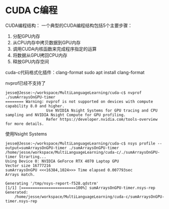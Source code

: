 # CUDA C编程

CUDA编程结构：
一个典型的CUDA编程结构包括5个主要步骤：
1. 分配GPU内存
2. 从CPU内存中拷贝数据到GPU内存
3. 调用CUDA内核函数来完成程序指定的运算
4. 将数据从GPU拷回CPU内存
5. 释放GPU内存空间

cuda-c代码格式化插件：clang-format 
sudo apt install clang-format

nvprof已经不支持了

```
jesse@Jesse:~/workspace/MultiLanguageLearning/cuda-c$ nvprof ./sumArraysOnGPU-timer
======== Warning: nvprof is not supported on devices with compute capability 8.0 and higher.
                  Use NVIDIA Nsight Systems for GPU tracing and CPU sampling and NVIDIA Nsight Compute for GPU profiling.
                  Refer https://developer.nvidia.com/tools-overview for more details.

```

使用Nsight Systems

```
jesse@Jesse:~/workspace/MultiLanguageLearning/cuda-c$ nsys profile --output=sumArraysOnGPU-timer ./sumArraysOnGPU-timer
/home/jesse/workspace/MultiLanguageLearning/cuda-c/./sumArraysOnGPU-timer Strarting...
Using Device 0: NVIDIA GeForce RTX 4070 Laptop GPU
Vector size 16777216
sumArraysOnGPU <<<16384,1024>>> Time elapsed 0.007793sec
Arrays match.

Generating '/tmp/nsys-report-f528.qdstrm'
[1/1] [========================100%] sumArraysOnGPU-timer.nsys-rep
Generated:
    /home/jesse/workspace/MultiLanguageLearning/cuda-c/sumArraysOnGPU-timer.nsys-rep
```